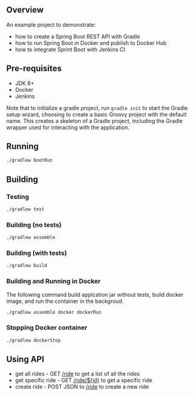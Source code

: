 ## Overview

An example project to demonstrate:

* how to create a Spring Boot REST API with Gradle
* how to run Spring Boot in Docker and publish to Docker Hub
* how to integrate Sprint Boot with Jenkins CI
## Pre-requisites

* JDK 8+
* Docker
* Jenkins

Note that to initialize a gradle project, run `gradle init` to start the Gradle setup wizard, choosing to create a basic Groovy project with the default name. This creates a skeleton of a Gradle project, including the Gradle wrapper used for interacting with the application.
## Running
```bash
./gradlew bootRun
```
## Building
### Testing
```bash
./gradlew test
```
### Building (no tests)
```bash
./gradlew assemble
```
### Building (with tests)
```bash
./gradlew build
```
### Building and Running in Docker
The following command build applcation jar without tests, build docker image, and run the container in the backgroud.
```bash
./gradlew assemble docker dockerRun
```
### Stopping Docker container
```bash
./gradlew dockerStop
```
## Using API

* get all rides - GET [/ride](http://localhost:8080/ride) to get a list of all the rides
* get specific ride - GET [/ride/${id}](http://localhost:8080/ride/1) to get a specific ride
* create ride - POST JSON to [/ride](http://localhost:8080/ride) to create a new ride 